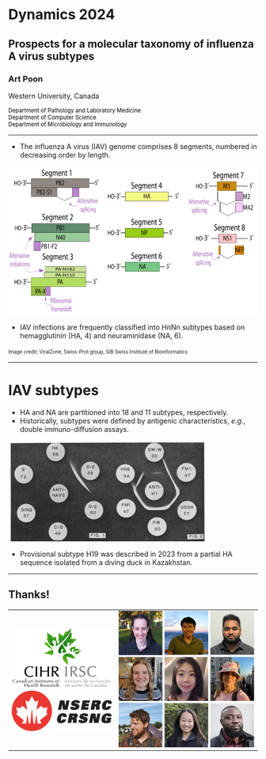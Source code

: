 # Dynamics 2024
## Prospects for a molecular taxonomy of influenza A virus subtypes
### Art Poon

Western University, Canada
<div style="color: black; font-size: 0.8em">
Department of Pathology and Laboratory Medicine<br/>
Department of Computer Science<br/>
Department of Microbiology and Immunology<br/>
</div>

---


* The influenza A virus (IAV) genome comprises 8 segments, numbered in decreasing order by length.

<img src="/img/influenza_genome_image.svg" height=300/>

* IAV infections are frequently classified into HnNn subtypes based on hemagglutinin (HA, 4) and neuraminidase (NA, 6).

<small><small>
Image credit: ViralZone, Swiss-Prot group, SIB Swiss Institute of Bioinformatics
</small></small>

---

# IAV subtypes

* HA and NA are partitioned into 18 and 11 subtypes, respectively.
* Historically, subtypes were defined by antigenic characteristics, *e.g.*, double immuno-diffusion assays.

<img src="/img/schild.png">

* Provisional subtype H19 was described in 2023 from a partial HA sequence isolated from a diving duck in Kazakhstan.


---

## Thanks!

<table>
<tr>
  <td>
    <img src="/img/cihr.png"/><br/>
    <img src="/img/NSERC_RGB.png"/>
  </td>
  <td>
  <img src="/img/lab-thumbnails.jpeg"/></td>
</tr>
</table>
